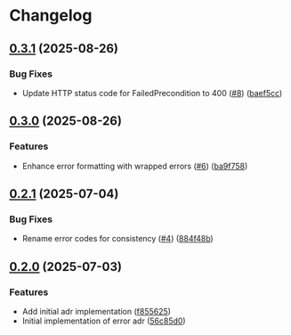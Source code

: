 # Changelog

## [0.3.1](https://github.com/TrogonStack/trogonerror/compare/v0.3.0...v0.3.1) (2025-08-26)


### Bug Fixes

* Update HTTP status code for FailedPrecondition to 400 ([#8](https://github.com/TrogonStack/trogonerror/issues/8)) ([baef5cc](https://github.com/TrogonStack/trogonerror/commit/baef5cc3640e0893b9a9b5e446d02ad99d4268da))

## [0.3.0](https://github.com/TrogonStack/trogonerror/compare/v0.2.1...v0.3.0) (2025-08-26)


### Features

* Enhance error formatting with wrapped errors ([#6](https://github.com/TrogonStack/trogonerror/issues/6)) ([ba9f758](https://github.com/TrogonStack/trogonerror/commit/ba9f75840be61a10d674cd0fd198defdd1c42b37))

## [0.2.1](https://github.com/TrogonStack/trogonerror/compare/v0.2.0...v0.2.1) (2025-07-04)


### Bug Fixes

* Rename error codes for consistency ([#4](https://github.com/TrogonStack/trogonerror/issues/4)) ([884f48b](https://github.com/TrogonStack/trogonerror/commit/884f48b8f7b62a73c1199d74029486726b61f5d5))

## [0.2.0](https://github.com/TrogonStack/trogonerror/compare/trogonerror@v0.1.0...trogonerror@v0.2.0) (2025-07-03)


### Features

* Add initial adr implementation ([f855625](https://github.com/TrogonStack/trogonerror/commit/f85562580341c992522d7f3a6f4a8fbd8002bb46))
* Initial implementation of error adr ([56c85d0](https://github.com/TrogonStack/trogonerror/commit/56c85d0b3261134e8f79cef7f7c5f9e090bbeb29))
